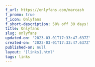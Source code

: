 ```yaml
---
f_url: https://onlyfans.com/marcash
f_promo: true
f_icon: Onlyfans
f_short-description: 50% off 30 days!
title: Onlyfans
slug: onlyfans
updated-on: '2023-03-01T17:33:47.637Z'
created-on: '2023-03-01T17:33:47.637Z'
published-on: null
layout: '[links].html'
tags: links
---
```



